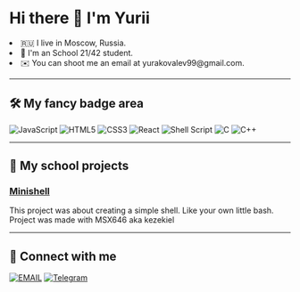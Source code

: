 # Hi there 👋 I'm Yurii

<!--
**ysachiko/ysachiko** is a ✨ _special_ ✨ repository because its `README.md` (this file) appears on your GitHub profile.

Here are some ideas to get you started:

- 🔭 I’m currently working on ...
- 🌱 I’m currently learning ...
- 👯 I’m looking to collaborate on ...
- 🤔 I’m looking for help with ...
- 💬 Ask me about ...
- 📫 How to reach me: ...
- 😄 Pronouns: ...
- ⚡ Fun fact: ...
-->

<li>🇷🇺 I live in Moscow, Russia.</li>
<li>🎒 I'm an School 21/42 student.</li>
<li>✉️ You can shoot me an email at yurakovalev99@gmail.com.</li>

-----
## 🛠 My fancy badge area

![JavaScript](https://img.shields.io/badge/javascript-%23323330.svg?style=for-the-badge&logo=javascript&logoColor=%23F7DF1E)
![HTML5](https://img.shields.io/badge/html5-%23E34F26.svg?style=for-the-badge&logo=html5&logoColor=white)
![CSS3](https://img.shields.io/badge/css3-%231572B6.svg?style=for-the-badge&logo=css3&logoColor=white)
![React](https://img.shields.io/badge/react-%2320232a.svg?style=for-the-badge&logo=react&logoColor=%2361DAFB)
![Shell Script](https://img.shields.io/badge/shell_script-%23121011.svg?style=for-the-badge&logo=gnu-bash&logoColor=white)
![C](https://img.shields.io/badge/c-%2300599C.svg?style=for-the-badge&logo=c&logoColor=white)
![C++](https://img.shields.io/badge/c++-%2300599C.svg?style=for-the-badge&logo=c%2B%2B&logoColor=white)

----------------------------------------------------------------
## 🏫 My school projects

### <a href="https://github.com/ysachiko/Minishell">Minishell</a>

This project was about creating a simple shell.
Like your own little bash.
Project was made with MSX646 aka kezekiel

----------------------------------------------------------------

## 🤝 Connect with me

[![EMAIL](https://img.shields.io/badge/Gmail-D14836?style=for-the-badge&logo=gmail&logoColor=white)](mailto:yurakovalev99@gmail.com)
[![Telegram](https://img.shields.io/badge/Telegram-2CA5E0?style=for-the-badge&logo=telegram&logoColor=white)](https://t.me/Yurakovalev8)
